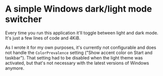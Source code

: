 # A simple Windows dark/light mode switcher

Every time you run this application it'll toggle between light and dark mode. It's just a few lines of code and 4KiB.

As I wrote it for my own purposes, it's currently not configurable and does not handle the `ColorPrevalence` setting ("Show accent color on Start and taskbar"). That setting had to be disabled when the light theme was activated, but that's not necessary with the latest versions of Windows anymore.
